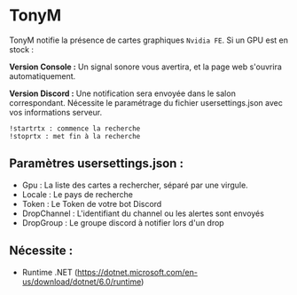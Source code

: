 # TonyM
TonyM notifie la présence de cartes graphiques `Nvidia FE`. Si un GPU est en stock : 

**Version Console :** Un signal sonore vous avertira, et la page web s'ouvrira automatiquement.

**Version Discord :** Une notification sera envoyée dans le salon correspondant. Nécessite le paramétrage du fichier usersettings.json avec vos informations serveur.
```
!startrtx : commence la recherche
!stoprtx : met fin à la recherche
```

## Paramètres usersettings.json :
- Gpu : La liste des cartes a rechercher, séparé par une virgule.
- Locale : Le pays de recherche
- Token : Le Token de votre bot Discord
- DropChannel : L'identifiant du channel ou les alertes sont envoyés
- DropGroup : Le groupe discord à notifier lors d'un drop

## Nécessite :
 * Runtime .NET (https://dotnet.microsoft.com/en-us/download/dotnet/6.0/runtime)


